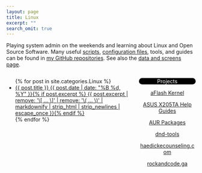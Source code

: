 ```yaml
---
layout: page
title: Linux
excerpt: ""
search_omit: true
---
```


Playing system admin on the weekends and learning about Linux and Open Source Software.  Many useful [scripts](https://github.com/gtbjj/scripts), [configuration files](https://github.com/gtbjj/dotfiles), tools, and guides can be found in [my GitHub repositories](https://github.com/gtbjj?tab=repositories).  See also the <a href="/data_screens/">data and screens page</a>.

<div style="height: 400px; width: 65%; overflow: scroll; float: left">
  <ul class="post-list">
  {% for post in site.categories.Linux %} 
    <li><article><a href="{{ site.url }}{{ post.url }}">{{ post.title }} <span class="entry-date"><time datetime="{{ post.date | date_to_xmlschema }}">{{ post.date | date: "%B %d, %Y" }}</time></span>{% if post.excerpt %} <span class="excerpt">{{ post.excerpt | remove: '\[ ... \]' | remove: '\( ... \)' | markdownify | strip_html | strip_newlines | escape_once }}</span>{% endif %}</a></article></li>
  {% endfor %}
  </ul>
</div>

<div style="height: 400px; width: 30%; overflow: scroll; float: right; text-align: center">
  <p style="color: white; background-color: black; border-radius: 10px">Projects</p>
  <p><a href="https://github.com/gtbjj/aflash_kernel">aFlash Kernel</a></p>
  <p><a href="https://github.com/gtbjj/x205ta">ASUS X205TA Help Guides</a></p>
  <p><a href="https://github.com/gtbjj/pkgbuild">AUR Packages</a></p>
  <!-- <p>Austin's ROM</p> -->
  <p><a href="https://github.com/gtbjj/dnd-tools">dnd-tools</p></a>
  <p><a href="https://github.com/haedickecounseling/haedickecounseling.github.io">haedickecounseling.com</a></p>
  <!-- <p>OnlyAOSP</p> -->
  <p><a href="https://github.com/gtbjj/gtbjj.github.io">rockandcode.ga</a></p>
</div>